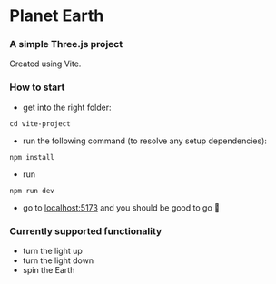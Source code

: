 # Planet Earth

### A simple Three.js project

Created using Vite.

### How to start

- get into the right folder:

```
cd vite-project
```

- run the following command (to resolve any setup dependencies):

```
npm install
```

- run

```
npm run dev
```

- go to [localhost:5173](http://localhost:5173/) and you should be good to go :muscle:

### Currently supported functionality

- turn the light up
- turn the light down
- spin the Earth
